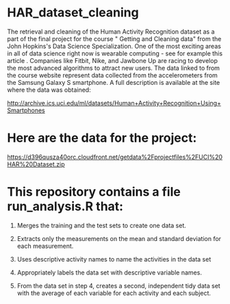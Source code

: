 # HAR_dataset_cleaning
The retrieval and cleaning of the Human Activity Recognition dataset as a part of the final project for the course " Getting and Cleaning data" from the John Hopkins's Data Science Specialization.
One of the most exciting areas in all of data science right now is wearable computing - see for example this article . Companies like Fitbit, Nike, and Jawbone Up are racing to develop the most advanced algorithms to attract new users. The data linked to from the course website represent data collected from the accelerometers from the Samsung Galaxy S smartphone. A full description is available at the site where the data was obtained:

http://archive.ics.uci.edu/ml/datasets/Human+Activity+Recognition+Using+Smartphones 

# Here are the data for the project:

 https://d396qusza40orc.cloudfront.net/getdata%2Fprojectfiles%2FUCI%20HAR%20Dataset.zip  

# This repository contains a file run_analysis.R that:

  1.  Merges the training and the test sets to create one data set.

  2.  Extracts only the measurements on the mean and standard deviation for each measurement. 

  3.  Uses descriptive activity names to name the activities in the data set

  4.  Appropriately labels the data set with descriptive variable names. 

  5.  From the data set in step 4, creates a second, independent tidy data set with the average of each variable for each activity and each subject.

